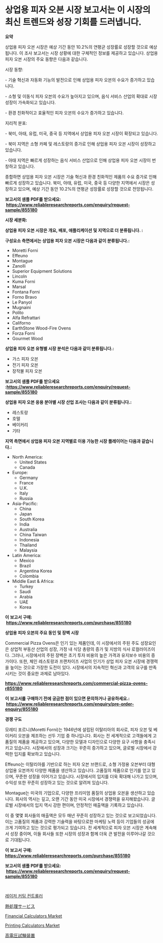 <p><h1>상업용 피자 오븐 시장 보고서는 이 시장의 최신 트렌드와 성장 기회를 드러냅니다.</h1></p><p><strong>요약</strong></p>
<p><p>상업용 피자 오븐 시장은 예상 기간 동안 10.2%의 연평균 성장률로 성장할 것으로 예상됩니다. 이 조사 보고서는 시장 상황에 대한 구체적인 정보를 제공하고 있습니다. 상업용 피자 오븐 시장의 주요 동향은 다음과 같습니다.</p><p>시장 동향:</p><p>- 기술 혁신과 자동화 기능의 발전으로 인해 상업용 피자 오븐의 수요가 증가하고 있습니다.</p><p>- 소형 및 이동식 피자 오븐의 수요가 높아지고 있으며, 음식 서비스 산업의 확대로 시장 성장이 가속화되고 있습니다.</p><p>- 환경 친화적이고 효율적인 피자 오븐의 수요가 증가하고 있습니다.</p><p>지리적 분포:</p><p>- 북미, 아태, 유럽, 미국, 중국 등 지역에서 상업용 피자 오븐 시장이 확장되고 있습니다.</p><p>- 북미 지역은 소형 카페 및 레스토랑의 증가로 인해 상업용 피자 오븐 시장이 성장하고 있습니다.</p><p>- 아태 지역은 빠르게 성장하는 음식 서비스 산업으로 인해 상업용 피자 오븐 시장이 번창하고 있습니다.</p><p>종합하면 상업용 피자 오븐 시장은 기술 혁신과 환경 친화적인 제품의 수요 증가로 인해 빠르게 성장하고 있습니다. 북미, 아태, 유럽, 미국, 중국 등 다양한 지역에서 시장은 성장하고 있으며, 예상 기간 동안 10.2%의 연평균 성장률로 성장할 것으로 전망됩니다.</p></p>
<p><strong>보고서의 샘플 PDF를 받으세요: &nbsp;<a href="https://www.reliableresearchreports.com/enquiry/request-sample/855180">https://www.reliableresearchreports.com/enquiry/request-sample/855180</a></strong></p>
<p><strong>시장 세분화:</strong></p>
<p><strong> 상업용 피자 오븐 시장은 개요, 배포, 애플리케이션 및 지역으로 더 분류됩니다. :</strong></p>
<p><strong>구성요소 측면에서는 상업용 피자 오븐 시장은 다음과 같이 분류됩니다.:</strong></p>
<p><ul><li>Moretti Forni</li><li>Effeuno</li><li>Montague</li><li>Zanolli</li><li>Superior Equipment Solutions</li><li>Lincoln</li><li>Kuma Forni</li><li>Marsal</li><li>Fontana Forni</li><li>Forno Bravo</li><li>Le Panyol</li><li>Mugnaini</li><li>Polito</li><li>Alfa Refrattari</li><li>Californo</li><li>EarthStone Wood-Fire Ovens</li><li>Forza Forni</li><li>Gourmet Wood</li></ul></p>
<p><strong> 상업용 피자 오븐 유형별 시장 분석은 다음과 같이 분류됩니다.:</strong></p>
<p><ul><li>가스 피자 오븐</li><li>전기 피자 오븐</li><li>장작불 피자 오븐</li></ul></p>
<p><strong>보고서의 샘플 PDF를 받으세요 :<a href="https://www.reliableresearchreports.com/enquiry/request-sample/855180">https://www.reliableresearchreports.com/enquiry/request-sample/855180</a></strong></p>
<p><strong> 상업용 피자 오븐 응용 분야별 시장 산업 조사는 다음과 같이 분류됩니다.:</strong></p>
<p><ul><li>레스토랑</li><li>호텔</li><li>베이커리</li><li>기타</li></ul></p>
<p><strong>지역 측면에서 상업용 피자 오븐 지역별로 이용 가능한 시장 플레이어는 다음과 같습니다.:</strong></p>
<p><ul>
    <li>
        North America:
        <ul>
            <li>United States</li>
            <li>Canada</li>
        </ul>
    </li>
    <li>
        Europe:
        <ul>
            <li>Germany</li>
            <li>France</li>
            <li>U.K.</li>
            <li>Italy</li>
            <li>Russia</li>
        </ul>
    </li>
    <li>
        Asia-Pacific:
        <ul>
            <li>China</li>
            <li>Japan</li>
            <li>South Korea</li>
            <li>India</li>
            <li>Australia</li>
            <li>China Taiwan</li>
            <li>Indonesia</li>
            <li>Thailand</li>
            <li>Malaysia</li>
        </ul>
    </li>
    <li>
        Latin America:
        <ul>
            <li>Mexico</li>
            <li>Brazil</li>
            <li>Argentina Korea</li>
            <li>Colombia</li>
        </ul>
    </li>
    <li>
        Middle East & Africa:
        <ul>
            <li>Turkey</li>
            <li>Saudi</li>
            <li>Arabia</li>
            <li>UAE</li>
            <li>Korea</li>
        </ul>
    </li>
    </ul></p>
<p><strong>이 보고서 구매: &nbsp;<a href="https://www.reliableresearchreports.com/purchase/855180">https://www.reliableresearchreports.com/purchase/855180</a></strong></p>
<p><strong>상업용 피자 오븐의 주요 동인 및 장벽 시장</strong></p>
<p><p>Commercial Pizza Ovens은 인기 있는 제품인데, 이 시장에서의 주된 주도 성장요인은 상업적 부동산 산업의 성장, 가정 내 식당 총량의 증가 및 지방의 식사 로컬러이즈이다. 그러나, 시장에서의 주된 장벽은 초기 투자 비용의 높은 가격과 유지보수 비용의 증가이다. 또한, 체인 레스토랑과 프랜차이즈 사업의 인기가 상업 피자 오븐 시장에 경쟁력을 높이는 것으로 가장한 도전이 있다. 시장에서의 지속적인 혁신과 고객의 요구를 만족시키는 것이 중요한 과제로 남아있다.</p></p>
<p><strong><a href="https://www.reliableresearchreports.com/commercial-pizza-ovens-r855180">https://www.reliableresearchreports.com/commercial-pizza-ovens-r855180</a></strong></p>
<p><strong>이 보고서를 구매하기 전에 궁금한 점이 있으면 문의하거나 공유하세요.: &nbsp;<a href="https://www.reliableresearchreports.com/enquiry/pre-order-enquiry/855180">https://www.reliableresearchreports.com/enquiry/pre-order-enquiry/855180</a></strong></p>
<p><strong>경쟁 구도</strong></p>
<p><p>모레티 포르니(Moretti Forni)는 1946년에 설립된 이탈리아의 회사로, 피자 오븐 및 베이커리 오븐을 제조하는 선두 기업 중 하나입니다. 회사는 전 세계적으로 고객들에게 고품질의 제품을 제공하고 있으며, 다양한 모델과 디자인으로 다양한 요구 사항을 충족시키고 있습니다. 시장에서의 성장과 크기는 꾸준히 증가하고 있으며, 글로벌 시장에서 강력한 입지를 확보하고 있습니다.</p><p>Effeuno는 이탈리아를 기반으로 하는 피자 오븐 브랜드로, 소형 가정용 오븐부터 대형 상업용 오븐까지 다양한 제품을 생산하고 있습니다. 고품질의 제품으로 인기를 얻고 있으며, 꾸준한 성장을 이어가고 있습니다. 시장에서의 입지를 더욱 확대해 나가고 있으며, 수익성 또한 꾸준히 성장하고 있는 것으로 알려져 있습니다.</p><p>Montague는 미국의 기업으로, 다양한 프리미엄 품질의 상업용 오븐을 생산하고 있습니다. 회사의 역사는 깊고, 오랜 기간 동안 미국 시장에서 경쟁력을 유지해왔습니다. 글로벌 시장에서의 입지 역시 강한 편이며, 안정적인 매출액을 기록하고 있습니다.</p><p>이 중 몇몇 회사들의 매출액은 모두 매년 꾸준히 성장하고 있는 것으로 보고되었습니다. 이는 고품질의 제품과 강력한 기술력을 바탕으로한 마케팅 노력 등이 기업들의 성공에 크게 기여하고 있는 것으로 평가되고 있습니다. 전 세계적으로 피자 오븐 시장은 계속해서 성장 중이며, 이들 회사들 또한 시장의 성장과 함께 더욱 큰 발전을 이루어나갈 것으로 기대됩니다.</p></p>
<p><strong>이 보고서 구매: &nbsp; <a href="https://www.reliableresearchreports.com/purchase/855180">https://www.reliableresearchreports.com/purchase/855180</a></strong></p>
<p><strong>보고서의 샘플 PDF를 받으세요: &nbsp;<a href="https://www.reliableresearchreports.com/enquiry/request-sample/855180">https://www.reliableresearchreports.com/enquiry/request-sample/855180</a></strong><strong></strong></p>
<p>&nbsp;</p>
<p><p><a href="https://medium.com/@carmellalang1/%EB%A0%88%EC%9D%B4%EC%A0%80-%EC%BB%A4%ED%8C%85-%EC%BB%A8%ED%8A%B8%EB%A1%A4%EB%9F%AC-%EC%8B%9C%EC%9E%A5-%EC%A1%B0%EC%82%AC-%EB%B3%B4%EA%B3%A0%EC%84%9C-2024%EB%85%84%EB%B6%80%ED%84%B0-2031%EB%85%84%EA%B9%8C%EC%A7%80%EC%9D%98-%EC%97%AD%EC%82%AC-%EB%B0%8F-%EC%98%88%EC%B8%A1-4c2386f65c88">레이저 커팅 컨트롤러</a></p><p><a href="https://github.com/schmahlson/Market-Research-Report-List-1/blob/main/286792356055.md">熱処理サービス</a></p><p><a href="https://www.linkedin.com/pulse/financial-calculators-market-exploring-share-trends-future-mdm9f">Financial Calculators Market</a></p><p><a href="https://www.linkedin.com/pulse/printing-calculatorsnbspmarket-focuses-market-share-size-projected-upt8f">Printing Calculators Market</a></p><p><a href="https://medium.com/@arimuller2009/2024%E5%B9%B4%E3%81%8B%E3%82%892031%E5%B9%B4%E3%81%BE%E3%81%A7%E3%81%AE%E6%9C%9F%E9%96%93%E3%81%AB%E4%BA%88%E6%B8%AC%E3%81%95%E3%82%8C%E3%82%8B%E9%AB%98%E9%9B%BB%E5%9C%A7%E8%A9%A6%E9%A8%93%E6%A9%9F%E5%99%A8%E3%81%AE%E5%B8%82%E5%A0%B4%E5%8B%95%E5%90%91%E3%81%A8%E5%B8%82%E5%A0%B4%E5%88%86%E6%9E%90-fb8e24866503">高電圧試験装置</a></p></p>